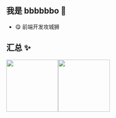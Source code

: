 ## 我是 bbbbbbo 🐷

- 😋 前端开发攻城狮


## 汇总 ✨

<img align="" height="137px" src="https://github-readme-stats.vercel.app/api?username=bbbbbbo&hide_title=true&hide_border=true&show_icons=true&include_all_commits=true&line_height=21&bg_color=0,EC6C6C,FFD479,FFFC79,73FA79&theme=graywhite&locale=cn" /><img align="" height="137px" src="https://github-readme-stats.vercel.app/api/top-langs/?username=orime&hide_title=true&hide_border=true&layout=compact&bg_color=0,73FA79,73FDFF,D783FF&theme=graywhite&locale=cn" />
